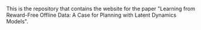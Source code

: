 This is the repository that contains the website for the paper "Learning from Reward-Free Offline Data: A Case for Planning with Latent Dynamics Models".
